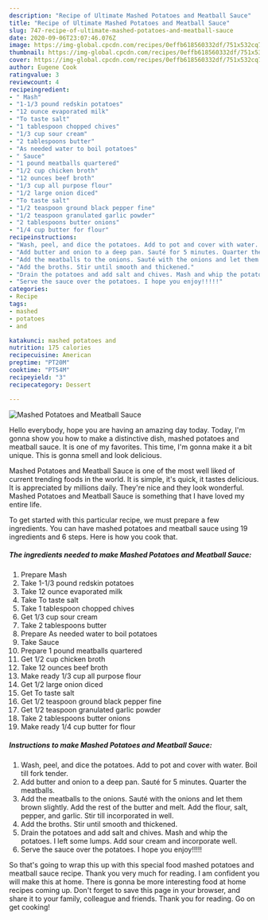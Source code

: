 ```yaml
---
description: "Recipe of Ultimate Mashed Potatoes and Meatball Sauce"
title: "Recipe of Ultimate Mashed Potatoes and Meatball Sauce"
slug: 747-recipe-of-ultimate-mashed-potatoes-and-meatball-sauce
date: 2020-09-06T23:07:46.076Z
image: https://img-global.cpcdn.com/recipes/0effb618560332df/751x532cq70/mashed-potatoes-and-meatball-sauce-recipe-main-photo.jpg
thumbnail: https://img-global.cpcdn.com/recipes/0effb618560332df/751x532cq70/mashed-potatoes-and-meatball-sauce-recipe-main-photo.jpg
cover: https://img-global.cpcdn.com/recipes/0effb618560332df/751x532cq70/mashed-potatoes-and-meatball-sauce-recipe-main-photo.jpg
author: Eugene Cook
ratingvalue: 3
reviewcount: 4
recipeingredient:
- " Mash"
- "1-1/3 pound redskin potatoes"
- "12 ounce evaporated milk"
- "To taste salt"
- "1 tablespoon chopped chives"
- "1/3 cup sour cream"
- "2 tablespoons butter"
- "As needed water to boil potatoes"
- " Sauce"
- "1 pound meatballs quartered"
- "1/2 cup chicken broth"
- "12 ounces beef broth"
- "1/3 cup all purpose flour"
- "1/2 large onion diced"
- "To taste salt"
- "1/2 teaspoon ground black pepper fine"
- "1/2 teaspoon granulated garlic powder"
- "2 tablespoons butter onions"
- "1/4 cup butter for flour"
recipeinstructions:
- "Wash, peel, and dice the potatoes. Add to pot and cover with water. Boil till fork tender."
- "Add butter and onion to a deep pan. Sauté for 5 minutes. Quarter the meatballs."
- "Add the meatballs to the onions. Sauté with the onions and let them brown slightly. Add the rest of the butter and melt. Add the flour, salt, pepper, and garlic. Stir till incorporated in well."
- "Add the broths. Stir until smooth and thickened."
- "Drain the potatoes and add salt and chives. Mash and whip the potatoes. I left some lumps. Add sour cream and incorporate well."
- "Serve the sauce over the potatoes. I hope you enjoy!!!!!"
categories:
- Recipe
tags:
- mashed
- potatoes
- and

katakunci: mashed potatoes and 
nutrition: 175 calories
recipecuisine: American
preptime: "PT20M"
cooktime: "PT54M"
recipeyield: "3"
recipecategory: Dessert

---
```



![Mashed Potatoes and Meatball Sauce](https://img-global.cpcdn.com/recipes/0effb618560332df/751x532cq70/mashed-potatoes-and-meatball-sauce-recipe-main-photo.jpg)

Hello everybody, hope you are having an amazing day today. Today, I'm gonna show you how to make a distinctive dish, mashed potatoes and meatball sauce. It is one of my favorites. This time, I'm gonna make it a bit unique. This is gonna smell and look delicious.

Mashed Potatoes and Meatball Sauce is one of the most well liked of current trending foods in the world. It is simple, it's quick, it tastes delicious. It is appreciated by millions daily. They're nice and they look wonderful. Mashed Potatoes and Meatball Sauce is something that I have loved my entire life.




To get started with this particular recipe, we must prepare a few ingredients. You can have mashed potatoes and meatball sauce using 19 ingredients and 6 steps. Here is how you cook that.

<!--inarticleads1-->

##### The ingredients needed to make Mashed Potatoes and Meatball Sauce:

1. Prepare  Mash
1. Take 1-1/3 pound redskin potatoes
1. Take 12 ounce evaporated milk
1. Take To taste salt
1. Take 1 tablespoon chopped chives
1. Get 1/3 cup sour cream
1. Take 2 tablespoons butter
1. Prepare As needed water to boil potatoes
1. Take  Sauce
1. Prepare 1 pound meatballs quartered
1. Get 1/2 cup chicken broth
1. Take 12 ounces beef broth
1. Make ready 1/3 cup all purpose flour
1. Get 1/2 large onion diced
1. Get To taste salt
1. Get 1/2 teaspoon ground black pepper fine
1. Get 1/2 teaspoon granulated garlic powder
1. Take 2 tablespoons butter onions
1. Make ready 1/4 cup butter for flour




<!--inarticleads2-->

##### Instructions to make Mashed Potatoes and Meatball Sauce:

1. Wash, peel, and dice the potatoes. Add to pot and cover with water. Boil till fork tender.
1. Add butter and onion to a deep pan. Sauté for 5 minutes. Quarter the meatballs.
1. Add the meatballs to the onions. Sauté with the onions and let them brown slightly. Add the rest of the butter and melt. Add the flour, salt, pepper, and garlic. Stir till incorporated in well.
1. Add the broths. Stir until smooth and thickened.
1. Drain the potatoes and add salt and chives. Mash and whip the potatoes. I left some lumps. Add sour cream and incorporate well.
1. Serve the sauce over the potatoes. I hope you enjoy!!!!!




So that's going to wrap this up with this special food mashed potatoes and meatball sauce recipe. Thank you very much for reading. I am confident you will make this at home. There is gonna be more interesting food at home recipes coming up. Don't forget to save this page in your browser, and share it to your family, colleague and friends. Thank you for reading. Go on get cooking!
